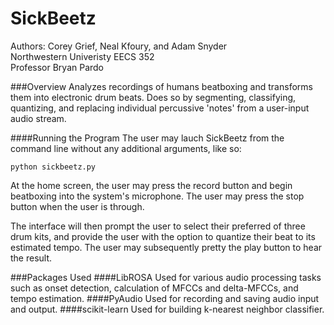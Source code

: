 SickBeetz
======
Authors: Corey Grief, Neal Kfoury, and Adam Snyder  
Northwestern Univeristy 
EECS 352  
Professor Bryan Pardo

###Overview
Analyzes recordings of humans beatboxing and transforms them into electronic drum beats. Does so by segmenting, classifying, quantizing, and replacing individual percussive 'notes' from a user-input audio stream.

####Running the Program
The user may lauch SickBeetz from the command line without any additional arguments, like so:
```
python sickbeetz.py
```
At the home screen, the user may press the record button and begin beatboxing into the system's microphone. The user may press the stop button when the user is through.

The interface will then prompt the user to select their preferred of three drum kits, and provide the user with the option to quantize their beat to its estimated tempo. The user may subsequently pretty the play button to hear the result.

###Packages Used
####LibROSA
Used for various audio processing tasks such as onset detection, calculation of MFCCs and delta-MFCCs, and tempo estimation.
####PyAudio
Used for recording and saving audio input and output.
####scikit-learn
Used for building k-nearest neighbor classifier.
